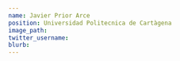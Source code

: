 ```yaml
---
name: Javier Prior Arce
position: Universidad Politecnica de Cartàgena
image_path:
twitter_username:
blurb:
---
```

